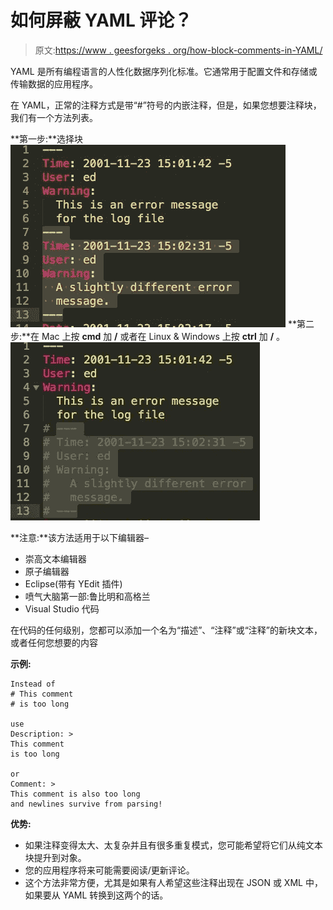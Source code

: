 # 如何屏蔽 YAML 评论？

> 原文:[https://www . geesforgeks . org/how-block-comments-in-YAML/](https://www.geeksforgeeks.org/how-to-block-comments-in-yaml/)

YAML 是所有编程语言的人性化数据序列化标准。它通常用于配置文件和存储或传输数据的应用程序。

在 YAML，正常的注释方式是带“#”符号的内嵌注释，但是，如果您想要注释块，我们有一个方法列表。

**第一步:**选择块
![](img/abc3d7547d8ef7ca298bb5f64d232b92.png)
**第二步:**在 Mac 上按 **cmd** 加 **/** 或者在 Linux & Windows 上按 **ctrl** 加 **/** 。![](img/f48571d4f54a0a1a889dd1e4fc9cf3ed.png)

**注意:**该方法适用于以下编辑器–

*   崇高文本编辑器
*   原子编辑器
*   Eclipse(带有 YEdit 插件)
*   喷气大脑第一部:鲁比明和高格兰
*   Visual Studio 代码

在代码的任何级别，您都可以添加一个名为“描述”、“注释”或“注释”的新块文本，或者任何您想要的内容

**示例:**

```
Instead of
# This comment
# is too long

use
Description: >
This comment
is too long

or
Comment: >
This comment is also too long
and newlines survive from parsing!
```

**优势:**

*   如果注释变得太大、太复杂并且有很多重复模式，您可能希望将它们从纯文本块提升到对象。
*   您的应用程序将来可能需要阅读/更新评论。
*   这个方法非常方便，尤其是如果有人希望这些注释出现在 JSON 或 XML 中，如果要从 YAML 转换到这两个的话。